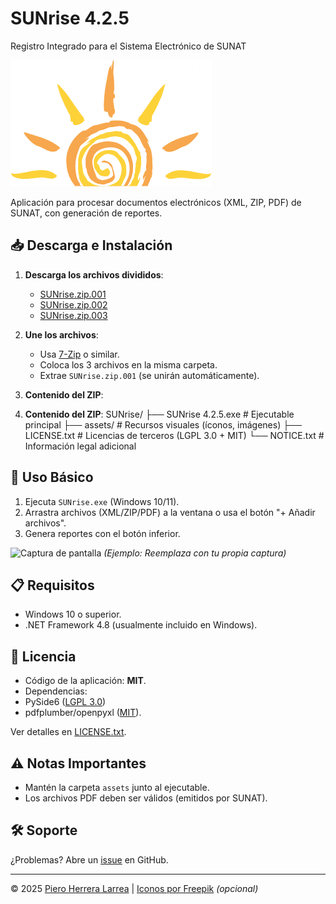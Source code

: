 # SUNrise 4.2.5
Registro Integrado para el Sistema Electrónico de SUNAT

![Logo SUNrise](https://github.com/hL-piero/SUNrise-Release/blob/main/sunrise.png)

Aplicación para procesar documentos electrónicos (XML, ZIP, PDF) de SUNAT, con generación de reportes.

## 📥 Descarga e Instalación

1. **Descarga los archivos divididos**:
   - [SUNrise.zip.001](https://github.com/hL-piero/SUNrise-Release/blob/main/SUNrise.zip.001)
   - [SUNrise.zip.002](https://github.com/hL-piero/SUNrise-Release/blob/main/SUNrise.zip.002)
   - [SUNrise.zip.003](https://github.com/hL-piero/SUNrise-Release/blob/main/SUNrise.zip.003)

2. **Une los archivos**:
   - Usa [7-Zip](https://www.7-zip.org/) o similar.
   - Coloca los 3 archivos en la misma carpeta.
   - Extrae `SUNrise.zip.001` (se unirán automáticamente).

3. **Contenido del ZIP**:

3. **Contenido del ZIP**:
SUNrise/
├── SUNrise 4.2.5.exe # Ejecutable principal
├── assets/ # Recursos visuales (íconos, imágenes)
├── LICENSE.txt # Licencias de terceros (LGPL 3.0 + MIT)
└── NOTICE.txt # Información legal adicional


## 🚀 Uso Básico
1. Ejecuta `SUNrise.exe` (Windows 10/11).
2. Arrastra archivos (XML/ZIP/PDF) a la ventana o usa el botón "+ Añadir archivos".
3. Genera reportes con el botón inferior.

![Captura de pantalla](assets/sunrise_ui.png) *(Ejemplo: Reemplaza con tu propia captura)*

## 📋 Requisitos
- Windows 10 o superior.
- .NET Framework 4.8 (usualmente incluido en Windows).

## 📜 Licencia
- Código de la aplicación: **MIT**.
- Dependencias:
- PySide6 ([LGPL 3.0](https://www.gnu.org/licenses/lgpl-3.0.html))
- pdfplumber/openpyxl ([MIT](https://opensource.org/licenses/MIT)).

Ver detalles en [LICENSE.txt](LICENSE.txt).

## ⚠️ Notas Importantes
- Mantén la carpeta `assets` junto al ejecutable.
- Los archivos PDF deben ser válidos (emitidos por SUNAT).

## 🛠 Soporte
¿Problemas? Abre un [issue](https://github.com/tu-usuario/SUNrise/issues) en GitHub.

---
© 2025 [Piero Herrera Larrea](https://github.com/tu-usuario) | [Iconos por Freepik](https://www.flaticon.com) *(opcional)*
